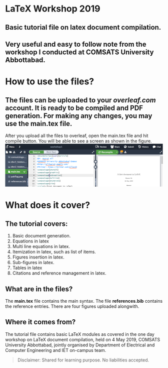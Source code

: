 # LaTeX Workshop 2019
## Basic tutorial file on latex document compilation. 
## Very useful and easy to follow note from the workshop I conducted at COMSATS University Abbottabad. 
# How to use the files?
## The files can be uploaded to your _overleaf.com_ account. It is ready to be compiled and **PDF** generation. For making any changes, you may use the **main.tex** file.
After you upload all the files to overleaf, open the main.tex file and hit compile button. You will be able to see a screen as shown in the figure.
![Overleaf Screen](overleaf_snap.PNG)
# What does it cover?
## The tutorial covers:
1. Basic document generation.
2. Equations in latex
3. Multi line equations in latex.
4. Itemization in latex, such as list of items. 
5. Figures insertion in latex.
6. Sub-figures in latex.
7. Tables in latex
8. Citations and reference management in latex.
## What are in the files?
The **main.tex** file contains the main syntax. The file **references.bib** contains the reference entries. There are four figures uploaded alongwith. 
## Where it comes from?
The tutorial file contains basic LaTeX modules as covered in the one day workshop on LaTeX document compilation, held on 4 May 2019, COMSATS University Abbottabad, jointly organised by Department of Electrical and Computer Engineering and IET on-campus team.
> Disclaimer: Shared for learning purpose. No liabilities accepted.
